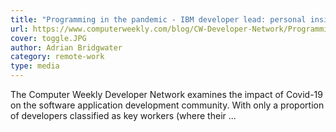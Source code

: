 ```yaml
---
title: "Programming in the pandemic - IBM developer lead: personal insights & professional process - CW Developer Network"
url: https://www.computerweekly.com/blog/CW-Developer-Network/Programming-in-the-pandemic-IBM-developer-lead-personal-insights-professional-process
cover: toggle.JPG
author: Adrian Bridgwater
category: remote-work
type: media
---
```


The Computer Weekly Developer Network examines the impact of Covid-19 on the software application development community. With only a proportion of developers classified as key workers (where their ...
